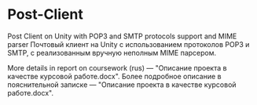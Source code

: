# Post-Client
Post Client on Unity with POP3 and SMTP protocols support and MIME parser
Почтовый клиент на Unity с использованием протоколов POP3 и SMTP, с реализованным вручную неполным MIME парсером.

More details in report on coursework (rus) — "Описание проекта в качестве курсовой работе.docx".
Более подробное описание в пояснительной записке — "Описание проекта в качестве курсовой работе.docx".
